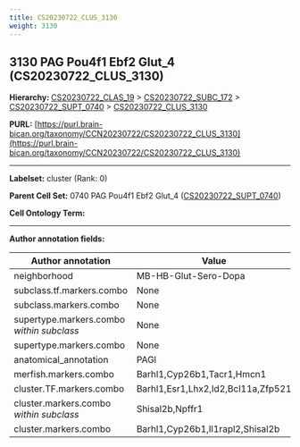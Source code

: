 ```yaml
---
title: CS20230722_CLUS_3130
weight: 3130
---
```

## 3130 PAG Pou4f1 Ebf2 Glut_4 (CS20230722_CLUS_3130)
<b>Hierarchy: </b>
[CS20230722_CLAS_19](../CS20230722_CLAS_19) >
[CS20230722_SUBC_172](../CS20230722_SUBC_172) >
[CS20230722_SUPT_0740](../CS20230722_SUPT_0740) >
[CS20230722_CLUS_3130](../CS20230722_CLUS_3130)

**PURL:** [https://purl.brain-bican.org/taxonomy/CCN20230722/CS20230722_CLUS_3130](https://purl.brain-bican.org/taxonomy/CCN20230722/CS20230722_CLUS_3130)

---


**Labelset:** cluster (Rank: 0)

**Parent Cell Set:** 0740 PAG Pou4f1 Ebf2 Glut_4 ([CS20230722_SUPT_0740](../CS20230722_SUPT_0740))



**Cell Ontology Term:** 

[MARKER GENES.]: #


---

[TRANSFERRED ANNOTATIONS.]: #


[AUTHOR ANNOTATION FIELDS.]: #


**Author annotation fields:**

| Author annotation | Value |
|-------------------|-------|
|neighborhood|MB-HB-Glut-Sero-Dopa|
|subclass.tf.markers.combo|None|
|subclass.markers.combo|None|
|supertype.markers.combo _within subclass_|None|
|supertype.markers.combo|None|
|anatomical_annotation|PAGl|
|merfish.markers.combo|Barhl1,Cyp26b1,Tacr1,Hmcn1|
|cluster.TF.markers.combo|Barhl1,Esr1,Lhx2,Id2,Bcl11a,Zfp521|
|cluster.markers.combo _within subclass_|Shisal2b,Npffr1|
|cluster.markers.combo|Barhl1,Cyp26b1,Il1rapl2,Shisal2b|
